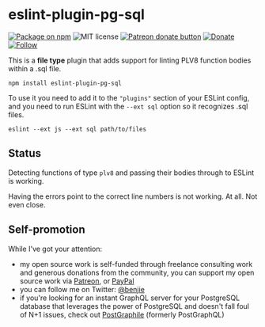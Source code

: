 eslint-plugin-pg-sql
====================

[![Package on npm](https://img.shields.io/npm/v/eslint-plugin-pg-sql.svg?style=flat)](https://www.npmjs.com/package/eslint-plugin-pg-sql)
![MIT license](https://img.shields.io/npm/l/eslint-plugin-pg-sql.svg)
<span class="badge-patreon"><a href="https://patreon.com/benjie" title="Donate to support development on this project using Patreon"><img src="https://img.shields.io/badge/patreon-donate-yellow.svg" alt="Patreon donate button" /></a></span>
[![Donate](https://img.shields.io/badge/paypal-donate-yellow.svg)](https://www.paypal.me/benjie)
[![Follow](https://img.shields.io/badge/twitter-@benjie-blue.svg)](https://twitter.com/benjie)

This is a **file type** plugin that adds support for linting PLV8 function
bodies within a .sql file.

```
npm install eslint-plugin-pg-sql
```

To use it you need to add it to the `"plugins"` section of your ESLint config,
and you need to run ESLint with the `--ext sql` option so it recognizes .sql
files.

```
eslint --ext js --ext sql path/to/files
```

Status
------

Detecting functions of type `plv8` and passing their bodies through to ESLint
is working.

Having the errors point to the correct line numbers is not working. At all. Not
even close.

Self-promotion
--------------

While I've got your attention:

- my open source work is self-funded through freelance consulting work and
	generous donations from the community, you can support my open source work via
	[Patreon](https://patreon.com/benjie), or [PayPal](https://paypal.me/benjie)
- you can follow me on Twitter: [@benjie](https://twitter.com/Benjie)
- if you're looking for an instant GraphQL server for your PostgreSQL database
	that leverages the power of PostgreSQL and doesn't fall foul of N+1 issues,
	check out [PostGraphile](https://graphile.org/postgraphile) (formerly
	PostGraphQL)
